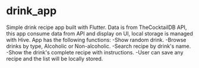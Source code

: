 # drink_app
Simple drink recipe app built with Flutter. Data is from TheCocktailDB API, this app consume data from API and display on UI, local storage is managed with Hive.
App has the following functions:
  -Show random drink.
  -Browse drinks by type, Alcoholic or Non-alcoholic.
  -Search recipe by drink's name.
  -Show the drink's complete recipe with instructions.
  -User can save any recipe and the list will be locally stored.
